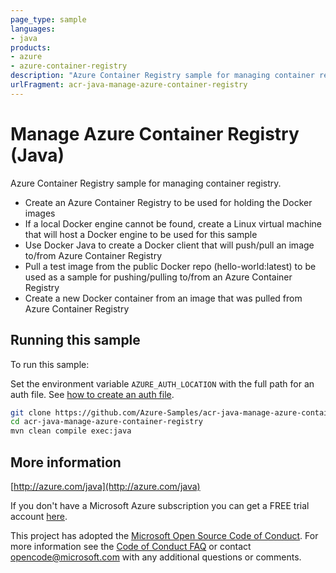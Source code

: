 ```yaml
---
page_type: sample
languages:
- java
products:
- azure
- azure-container-registry
description: "Azure Container Registry sample for managing container registry."
urlFragment: acr-java-manage-azure-container-registry
---
```


# Manage Azure Container Registry (Java)

Azure Container Registry sample for managing container registry.

- Create an Azure Container Registry to be used for holding the Docker images
- If a local Docker engine cannot be found, create a Linux virtual machine that will host a Docker engine
   to be used for this sample
- Use Docker Java to create a Docker client that will push/pull an image to/from Azure Container Registry
- Pull a test image from the public Docker repo (hello-world:latest) to be used as a sample for pushing/pulling
   to/from an Azure Container Registry
- Create a new Docker container from an image that was pulled from Azure Container Registry
 

## Running this sample

To run this sample:

Set the environment variable `AZURE_AUTH_LOCATION` with the full path for an auth file. See [how to create an auth file](https://github.com/Azure/azure-libraries-for-java/blob/master/AUTH.md).

```bash
git clone https://github.com/Azure-Samples/acr-java-manage-azure-container-registry.git
cd acr-java-manage-azure-container-registry
mvn clean compile exec:java
```

## More information

[http://azure.com/java](http://azure.com/java)

If you don't have a Microsoft Azure subscription you can get a FREE trial account [here](http://go.microsoft.com/fwlink/?LinkId=330212).

This project has adopted the [Microsoft Open Source Code of Conduct](https://opensource.microsoft.com/codeofconduct/). For more information see the [Code of Conduct FAQ](https://opensource.microsoft.com/codeofconduct/faq/) or contact [opencode@microsoft.com](mailto:opencode@microsoft.com) with any additional questions or comments.

